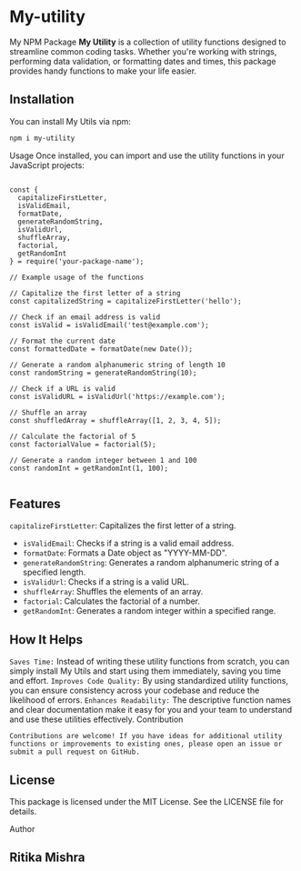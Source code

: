 # My-utility
My NPM Package 
**My Utility** is a collection of utility functions designed to streamline common coding tasks. Whether you're working with strings, performing data validation, or formatting dates and times, this package provides handy functions to make your life easier.


## Installation

You can install My Utils via npm:

```bash
npm i my-utility
```
Usage
Once installed, you can import and use the utility functions in your JavaScript projects:

```

const {
  capitalizeFirstLetter,
  isValidEmail,
  formatDate,
  generateRandomString,
  isValidUrl,
  shuffleArray,
  factorial,
  getRandomInt
} = require('your-package-name');

// Example usage of the functions

// Capitalize the first letter of a string
const capitalizedString = capitalizeFirstLetter('hello');

// Check if an email address is valid
const isValid = isValidEmail('test@example.com');

// Format the current date
const formattedDate = formatDate(new Date());

// Generate a random alphanumeric string of length 10
const randomString = generateRandomString(10);

// Check if a URL is valid
const isValidURL = isValidUrl('https://example.com');

// Shuffle an array
const shuffledArray = shuffleArray([1, 2, 3, 4, 5]);

// Calculate the factorial of 5
const factorialValue = factorial(5);

// Generate a random integer between 1 and 100
const randomInt = getRandomInt(1, 100);


```
 ## Features

 `capitalizeFirstLetter`: Capitalizes the first letter of a string.
- `isValidEmail`: Checks if a string is a valid email address.
- `formatDate`: Formats a Date object as "YYYY-MM-DD".
- `generateRandomString`: Generates a random alphanumeric string of a specified length.
- `isValidUrl`: Checks if a string is a valid URL.
- `shuffleArray`: Shuffles the elements of an array.
- `factorial`: Calculates the factorial of a number.
- `getRandomInt`: Generates a random integer within a specified range.


## How It Helps

`Saves Time:` Instead of writing these utility functions from scratch, you can simply install My Utils and start using them immediately, saving you time and effort.
`Improves Code Quality:` By using standardized utility functions, you can ensure consistency across your codebase and reduce the likelihood of errors.
`Enhances Readability:` The descriptive function names and clear documentation make it easy for you and your team to understand and use these utilities effectively.
Contribution

`Contributions are welcome! If you have ideas for additional utility functions or improvements to existing ones, please open an issue or submit a pull request on GitHub.`

## License
This package is licensed under the MIT License. See the LICENSE file for details.

Author 
## Ritika Mishra


